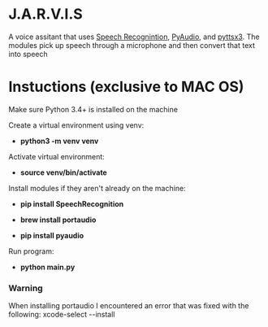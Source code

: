 # J.A.R.V.I.S

 A voice assitant that uses [Speech Recognintion](https://pypi.org/project/SpeechRecognition/), [PyAudio](http://people.csail.mit.edu/hubert/pyaudio/#downloads), and [pyttsx3](https://pypi.org/project/pyttsx3/). The modules pick up speech through a microphone and then convert that text into speech 
 
 # Instuctions (exclusive to MAC OS) #
 
  Make sure Python 3.4+ is installed on the machine
 
  Create a virtual environment using venv: 
  - **python3 -m venv venv**
 
  Activate virtual environment: 
  - **source venv/bin/activate**

  Install modules if they aren't already on the machine: 
   
- **pip install SpeechRecognition**
 
- **brew install portaudio**
 
- **pip install pyaudio**

Run program: 
- **python main.py**

### Warning ###
When installing portaudio I encountered an error that was fixed with the following: xcode-select --install

